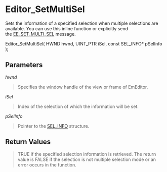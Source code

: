 # Editor\_SetMultiSel

Sets the information of a specified selection when multiple selections
are available. You can use this inline function or explicitly send the [EE\_SET\_MULTI\_SEL](../message/ee_set_multi_sel) message.

Editor\_SetMultiSel( HWND hwnd, UINT\_PTR iSel, const SEL\_INFO\* pSelInfo );

## Parameters

_hwnd_

> Specifies the window handle of the view or frame of EmEditor.

_iSel_

> Index of the selection of which the information will be set.

_pSelInfo_

> Pointer to the
> [SEL\_INFO](../structure/sel_info) structure.

## Return Values

> TRUE if the specified selection information is retrieved. The
> return value is FALSE if the selection is not multiple selection mode or an
> error occurs in the function.